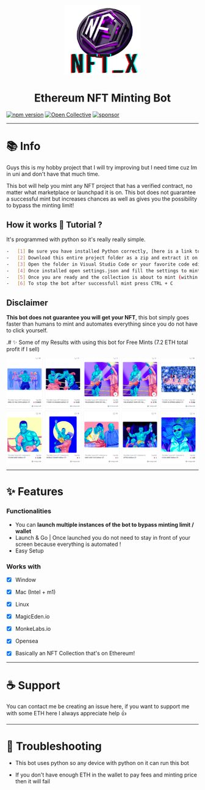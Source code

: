 <div align="center">
<img src="nftx.png" width="200"/>
</div>
<h1 align="center">Ethereum NFT Minting Bot</h1>

[![npm version](https://badgen.net/npm/v/@faker-js/faker)](https://www.npmjs.com/package/@faker-js/faker)
[![Open Collective](https://img.shields.io/opencollective/backers/fakerjs)](https://opencollective.com/fakerjs#section-contributors)
[![sponsor](https://img.shields.io/opencollective/all/fakerjs?label=sponsors)](https://opencollective.com/fakerjs)

---
# 📚 Info
Guys this is my hobby project that I will try improving but I need time cuz Im in uni and don't have that much time.

This bot will help you mint any NFT project that has a verified contract, no matter what marketplace or launchpad it is on. This bot does not guarantee a successful mint but increases chances as well as gives you the possibility to bypass the minting limit!

## How it works 📝 Tutorial ?
It's programmed with python so it's really really simple.

```bash
-   [1] Be sure you have installed Python correctly, [here is a link to download](https://www.python.org/downloads/)
-   [2] Download this entire project folder as a zip and extract it on your PC to a new folder
-   [3] Open the folder in Visual Studio Code or your favorite code editor and open terminal -> type "pip3 install web3 && pip3 install requests && pip3 install cryptography" without double quotes to install the modules
-   [4] Once installed open settings.json and fill the settings to mint collection you want
-   [5] Once you are ready and the collection is about to mint (within 12 hours) open terminal and type "python3 minter.py" without double quotes
-   [6] To stop the bot after successfull mint press CTRL + C
```
    
## Disclaimer 
**This bot does not guarantee you will get your NFT**, this bot simply goes faster than humans to mint and automates everything since you do not have to click yourself.

.# ✨ Some of my Results with using this bot for Free Mints (7.2 ETH total profit if I sell)

 <img
      alt="Results"
      src="freemint.png"
      width="640"
    />

---
# ✨ Features
### Functionalities

- You can **launch multiple instances of the bot to bypass minting limit / wallet**
- Launch & Go | Once launched you do not need to stay in front of your screen because everything is automated !
- Easy Setup

### Works with
-   [x] Window
-   [x] Mac (Intel + m1)
-   [x] Linux
-   [x] MagicEden.io
-   [x] MonkeLabs.io
-   [x] Opensea 
-   [x] Basically an NFT Collection that's on Ethereum!


---
# ☕️ Support
You can contact me be creating an issue here, if you want to support me with some ETH here I always appreciate help 👍

---
# 🚩 Troubleshooting
-   This bot uses python so any device with python on it can run this bot

-   If you don't have enough ETH in the wallet to pay fees and minting price then it will fail
